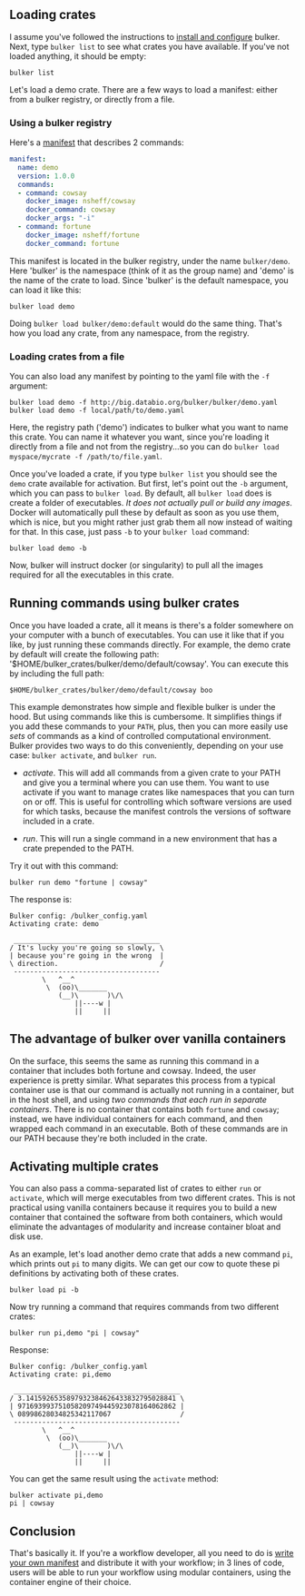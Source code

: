 
## Loading crates

I assume you've followed the instructions to [install and configure](install.md) bulker. Next, type `bulker list` to see what crates you have available. If you've not loaded anything, it should be empty:

```console
bulker list
```

Let's load a demo crate. There are a few ways to load a manifest: either from a bulker registry, or directly from a file.

### Using a bulker registry

Here's a [manifest](http://big.databio.org/bulker/bulker/demo.yaml) that describes 2 commands:

```yaml
manifest:
  name: demo
  version: 1.0.0
  commands:
  - command: cowsay
    docker_image: nsheff/cowsay
    docker_command: cowsay
    docker_args: "-i"
  - command: fortune
    docker_image: nsheff/fortune
    docker_command: fortune
```

This manifest is located in the bulker registry, under the name `bulker/demo`. Here 'bulker' is the namespace (think of it as the group name) and 'demo' is the name of the crate to load. Since 'bulker' is the default namespace, you can load it like this: 

```console
bulker load demo
```

Doing `bulker load bulker/demo:default` would do the same thing. That's how you load any crate, from any namespace, from the registry.

### Loading crates from a file

You can also load any manifest by pointing to the yaml file with the `-f` argument:

```console
bulker load demo -f http://big.databio.org/bulker/bulker/demo.yaml
bulker load demo -f local/path/to/demo.yaml
```

Here, the registry path ('demo') indicates to bulker what you want to name this crate. You can name it whatever you want, since you're loading it directly from a file and not from the registry...so you can do `bulker load myspace/mycrate -f /path/to/file.yaml`.

Once you've loaded a crate, if you type `bulker list` you should see the `demo` crate available for activation. But first, let's point out the `-b` argument, which you can pass to `bulker load`. By default, all `bulker load` does is create a folder of executables. *It does not actually pull or build any images*. Docker will automatically pull these by default as soon as you use them, which is nice, but you might rather just grab them all now instead of waiting for that. In this case, just pass `-b` to your `bulker load` command:

```console
bulker load demo -b
```

Now, bulker will instruct docker (or singularity) to pull all the images required for all the executables in this crate.


## Running commands using bulker crates

Once you have loaded a crate, all it means is there's a folder somewhere on your computer with a bunch of executables. You can use it like that if you like, by just running these commands directly. For example, the demo crate by default will create the following path: '$HOME/bulker_crates/bulker/demo/default/cowsay'. You can execute this by including the full path:

```
$HOME/bulker_crates/bulker/demo/default/cowsay boo
```

This example demonstrates how simple and flexible bulker is under the hood. But using commands like this is cumbersome. It simplifies things if you add these commands to your `PATH`, plus, then you can more easily use *sets* of commands as a kind of controlled computational environment. Bulker provides two ways to do this conveniently, depending on your use case: `bulker activate`, and `bulker run`.

- *activate*. This will add all commands from a given crate to your PATH and give you a terminal where you can use them. You want to use activate if you want to manage crates like namespaces that you can turn on or off. This is useful for controlling which software versions are used for which tasks, because the manifest controls the versions of software included in a crate.

- *run*. This will run a single command in a new environment that has a crate prepended to the PATH.

Try it out with this command:

```console
bulker run demo "fortune | cowsay"
```

The response is:
```console
Bulker config: /bulker_config.yaml
Activating crate: demo

 ____________________________________
/ It's lucky you're going so slowly, \
| because you're going in the wrong  |
\ direction.                         /
 ------------------------------------
        \   ^__^
         \  (oo)\_______
            (__)\       )\/\
                ||----w |
                ||     ||
```

## The advantage of bulker over vanilla containers

On the surface, this seems the same as running this command in a container that includes both fortune and cowsay. Indeed, the user experience is pretty similar. What separates this process from a typical container use is that our command is actually not running in a container, but in the host shell, and using *two commands that each run in separate containers*. There is no container that contains both `fortune` and `cowsay`; instead, we have individual containers for each command, and then wrapped each command in an executable. Both of these commands are in our PATH because they're both included in the crate.

## Activating multiple crates

You can also pass a comma-separated list of crates to either `run` or `activate`, which will merge executables from two different crates. This is not practical using vanilla containers because it requires you to build a new container that contained the software from both containers, which would eliminate the advantages of modularity and increase container bloat and disk use. 

As an example, let's load another demo crate that adds a new command `pi`, which prints out `pi` to many digits. We can get our cow to quote these pi definitions by activating both of these crates.

```console
bulker load pi -b
```

Now try running a command that requires commands from two different crates:

```console
bulker run pi,demo "pi | cowsay"
```

Response:
```
Bulker config: /bulker_config.yaml
Activating crate: pi,demo

 _________________________________________
/ 3.1415926535897932384626433832795028841 \
| 971693993751058209749445923078164062862 |
\ 08998628034825342117067                 /
 -----------------------------------------
        \   ^__^
         \  (oo)\_______
            (__)\       )\/\
                ||----w |
                ||     ||
```

You can get the same result using the `activate` method:

```
bulker activate pi,demo
pi | cowsay
```

## Conclusion

That's basically it. If you're a workflow developer, all you need to do is [write your own manifest](manifest.md) and distribute it with your workflow; in 3 lines of code, users will be able to run your workflow using modular containers, using the container engine of their choice.

